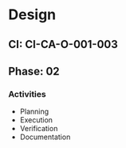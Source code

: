 # Design

## CI: CI-CA-O-001-003
## Phase: 02

### Activities
- Planning
- Execution
- Verification
- Documentation
